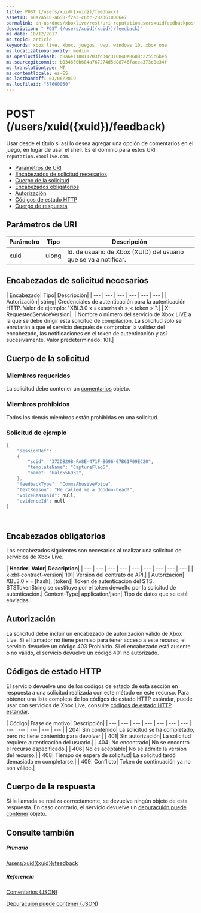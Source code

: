 ```yaml
---
title: POST (/users/xuid({xuid})/feedback)
assetID: 48a7a510-a658-f2a3-c6bc-28a3610006e7
permalink: en-us/docs/xboxlive/rest/uri-reputationusersxuidfeedbackpost.html
description: " POST (/users/xuid({xuid})/feedback)"
ms.date: 10/12/2017
ms.topic: article
keywords: xbox live, xbox, juegos, uwp, windows 10, xbox one
ms.localizationpriority: medium
ms.openlocfilehash: d8a6e118811203fd34c310840e8688c2255c6beb
ms.sourcegitcommit: b034650b684a767274d5d88746faeea373c8e34f
ms.translationtype: MT
ms.contentlocale: es-ES
ms.lasthandoff: 03/06/2019
ms.locfileid: "57660050"
---
```

# <a name="post-usersxuidxuidfeedback"></a>POST (/users/xuid({xuid})/feedback)
Usar desde el título si así lo desea agregar una opción de comentarios en el juego, en lugar de usar el shell. Es el dominio para estos URI `reputation.xboxlive.com`.
 
  * [Parámetros de URI](#ID4EZ)
  * [Encabezados de solicitud necesarios](#ID4EEB)
  * [Cuerpo de la solicitud](#ID4ENC)
  * [Encabezados obligatorios](#ID4EDE)
  * [Autorización](#ID4EXF)
  * [Códigos de estado HTTP](#ID4EEG)
  * [Cuerpo de respuesta](#ID4EZH)
 
<a id="ID4EZ"></a>

 
## <a name="uri-parameters"></a>Parámetros de URI
 
| Parámetro| Tipo| Descripción| 
| --- | --- | --- | 
| xuid| ulong| Id. de usuario de Xbox (XUID) del usuario que se va a notificar.| 
  
<a id="ID4EEB"></a>

 
## <a name="required-request-headers"></a>Encabezados de solicitud necesarios
 
| Encabezado| Tipo| Descripción| 
| --- | --- | --- | --- | --- | --- | 
| Autorización| string| Credenciales de autenticación para la autenticación HTTP. Valor de ejemplo: "XBL3.0 x =&lt;userhash >;&lt; token > ".| 
| X-RequestedServiceVersion|  | Nombre o número del servicio de Xbox LIVE a la que se debe dirigir esta solicitud de compilación. La solicitud solo se enrutarán a que el servicio después de comprobar la validez del encabezado, las notificaciones en el token de autenticación y así sucesivamente. Valor predeterminado: 101.| 
  
<a id="ID4ENC"></a>

 
## <a name="request-body"></a>Cuerpo de la solicitud 
 
<a id="ID4EVC"></a>

 
### <a name="required-members"></a>Miembros requeridos 
 
La solicitud debe contener un [comentarios](../../json/json-feedback.md) objeto. 
  
<a id="ID4EED"></a>

 
### <a name="prohibited-members"></a>Miembros prohibidos 
 
Todos los demás miembros están prohibidas en una solicitud.
  
<a id="ID4ETD"></a>

 
### <a name="sample-request"></a>Solicitud de ejemplo 
 

```cpp
{
    "sessionRef":
    {
        "scid": "372D829B-FA8E-471F-B696-07B61F09EC20",
        "templateName": "CaptureFlag5",
        "name": "Halo556932",
    },
    "feedbackType": "CommsAbusiveVoice",
    "textReason": "He called me a doodoo-head!",
    "voiceReasonId": null,
    "evidenceId": null
}

      
```

   
<a id="ID4EDE"></a>

 
## <a name="required-headers"></a>Encabezados obligatorios
 
Los encabezados siguientes son necesarios al realizar una solicitud de servicios de Xbox Live.
 
| <b>Header</b>| <b>Valor</b>| <b>Deacription</b>| 
| --- | --- | --- | --- | --- | --- | --- | --- | --- | 
| x-xbl-contract-version| 101| Versión del contrato de API.| 
| Autorización| XBL3.0 x = [hash]; [token]| Token de autenticación del STS. STSTokenString se sustituye por el token devuelto por la solicitud de autenticación.| 
Content-Type| 
application/json| 
Tipo de datos que se está enviadas.| 
  
<a id="ID4EXF"></a>

 
## <a name="authorization"></a>Autorización
 
La solicitud debe incluir un encabezado de autorización válido de Xbox Live. Si el llamador no tiene permiso para tener acceso a este recurso, el servicio devuelve un código 403 Prohibido. Si el encabezado está ausente o no válido, el servicio devuelve un código 401 no autorizado.
  
<a id="ID4EEG"></a>

 
## <a name="http-status-codes"></a>Códigos de estado HTTP
 
El servicio devuelve uno de los códigos de estado de esta sección en respuesta a una solicitud realizada con este método en este recurso. Para obtener una lista completa de los códigos de estado HTTP estándar, puede usar con servicios de Xbox Live, consulte [códigos de estado HTTP estándar](../../additional/httpstatuscodes.md).
 
| Código| Frase de motivo| Descripción| 
| --- | --- | --- | --- | --- | --- | --- | --- | --- | --- | --- | --- | 
| 204| Sin contenido| La solicitud se ha completado, pero no tiene contenido para devolver.| 
| 401| Sin autorización| La solicitud requiere autenticación del usuario.| 
| 404| No encontrado| No se encontró el recurso especificado.| 
| 406| No es aceptable| No se admite la versión del recurso.| 
| 408| Tiempo de espera de solicitud| La solicitud tardó demasiada en completarse.| 
| 409| Conflicto| Token de continuación ya no son válido.| 
  
<a id="ID4EZH"></a>

 
## <a name="response-body"></a>Cuerpo de la respuesta 
 
Si la llamada se realiza correctamente, se devuelve ningún objeto de esta respuesta. En caso contrario, el servicio devuelve un [depuracuión puede contener](../../json/json-serviceerror.md) objeto.
  
<a id="ID4EOAAC"></a>

 
## <a name="see-also"></a>Consulte también
 
<a id="ID4EQAAC"></a>

 
##### <a name="parent"></a>Primario 

[/users/xuid({xuid})/feedback](uri-reputationusersxuidfeedback.md)

  
<a id="ID4E3AAC"></a>

 
##### <a name="reference"></a>Referencia 

[Comentarios (JSON)](../../json/json-feedback.md)

 [Depuracuión puede contener (JSON)](../../json/json-serviceerror.md)

   